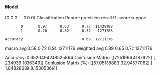 #### Model
[0 0 0 ... 0 0 0]
Classification Report:
              precision    recall  f1-score   support

           0       0.97      0.63      0.77  11439888
           1       0.20      0.82      0.32   1271288

    accuracy                           0.65  12711176
   macro avg       0.58      0.72      0.54  12711176
weighted avg       0.89      0.65      0.72  12711176

Accuracy: 0.6520494248525864
Confusion Matrix:
[[7251966 4187922]
 [ 234939 1036349]]
Confusion Matrix (%):
[[57.05188883 32.94677062]
 [ 1.84828689  8.15305366]]
